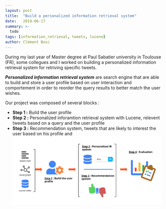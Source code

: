 ```yaml
---
layout: post
title:  "Build a personalized information retrieval system"
date:   2019-06-17
summary: >-
  todo
tags: [information_retrieval, tweets, lucene]
author: Clément Bosc
---
```


During my last year of Master degree at Paul Sabatier university in Toulouse (FR), some collegues and I worked on building a personalized information retrieval system for retriving specific tweets.

_**Personalized information retrieval system**_ are search engine that are able to build and store a user profile based on user interaction and comportement in order to reorder the query results to better match the user wishes.

Our project was composed of several blocks :
* **Step 1 :** Build the user profile
* **Step 2 :** Personalized inforamtion retrieval system with Lucene, relevent tweets based on a query and the user profile
* **Step 3 :** Recommendation system, tweets that are likely to interest the user based on his profile and 
![General architecture of our project](/assets/img/2019_06_17_global_schema.png)
